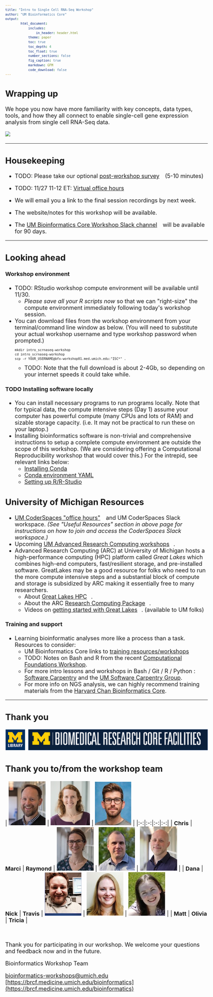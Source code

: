 ```yaml
---
title: "Intro to Single Cell RNA-Seq Workshop"
author: "UM Bioinformatics Core"
output:
        html_document:
            includes:
                in_header: header.html
            theme: paper
            toc: true
            toc_depth: 4
            toc_float: true
            number_sections: false
            fig_caption: true
            markdown: GFM
            code_download: false
---
```


<style type="text/css">

body, td {
   font-size: 18px;
}
code.r{
  font-size: 12px;
}
pre {
  font-size: 12px
}

a.external {
    background: url(images/external-link.png) center right no-repeat;
    padding-right: 13px;
}
</style>

## Wrapping up

We hope you now have more familiarity with key concepts, data types, tools, and how they all
connect to enable single-cell gene expression analysis from single cell RNA-Seq data.

![](images/wayfinder/wayfinder_workshop_wrap_up.png)

---

## Housekeeping

- TODO: Please take our optional <a class="external" href="https://forms.gle/rTDtL5ExtvhGryVs6" target="_blank">post-workshop survey</a> (5-10 minutes)

- TODO: 11/27 11-12 ET: <a class="external" href="https://forms.gle/Rfx1TQ64gw2TnizB9" target="_blank">Virtual office hours</a>

- We will email you a link to the final session recordings by next week.

- The website/notes for this workshop will be available.

- The <a class="external" href="https://umbioinfcoreworkshops.slack.com" target="_blank">UM Bioinformatics Core Workshop Slack channel</a> will be available
for 90 days.

---

## Looking ahead

#### Workshop environment
- TODO: RStudio workshop compute environment will be available until 11/30.
  - _Please save all your R scripts now_ so that we can "right-size" the compute environment immediately following today's workshop session.
- You can download files from the workshop environment from your terminal/command line window as below. 
  (You will need to substitute your actual workshop username and type workshop password when prompted.)
  ```
  mkdir intro_scrnaseq-workshop
  cd intro_scrnaseq-workshop
  scp -r YOUR_USERNAME@bfx-workshop01.med.umich.edu:"ISC*" .
  ```
  - TODO: Note that the full download is about 2-4Gb, so depending on your internet 
    speeds it could take while.

#### TODO Installing software locally
  - You can install necessary programs to run programs locally. Note
    that for typical data, the compute intensive steps (Day 1) assume your 
    computer has powerful compute (many CPUs and lots of RAM) and sizable 
    storage capacity. (i.e. It may not be practical to run these on your laptop.)
  - Installing bioinformatics software is non-trivial and comprehensive instructions
    to setup a complete compute environment are outside the scope of this workshop.
    (We are considering offering a Computational Reproducibility workshop that
    would cover this.) For the intrepid, see relevant links below:
    - [Installing Conda](https://conda.io/projects/conda/en/latest/user-guide/install/index.html#regular-installation)
    - [Conda environment YAML](https://github.com/umich-brcf-bioinf/2022-08-14-umich-rnaseq-demystified/blob/main/server_setup/conda_setup/workshop-rsd.yaml)
    - [Setting up R/R-Studio](workshop_setup/setup_instructions_advanced.html)


## University of Michigan Resources
- <a class="external"  href="https://datascience.isr.umich.edu/events/coderspaces/" target="_blank">UM CoderSpaces "office hours"</a> and UM CoderSpaces Slack workspace. _(See "Useful Resources" section in above page for instructions on how to join and access the CoderSpaces Slack workspace.)_
- Upcoming <a class="external" href="https://arc.umich.edu/events/" target="_blank">UM Advanced Research Computing workshops</a>.
- Advanced Research Computing (ARC) at University of Michigan hosts a
  high-performance computing (HPC) platform called _Great Lakes_ which combines
  high-end computers, fast/resilient storage, and pre-installed software.
  GreatLakes may be a good resource for folks who need to run the more compute
  intensive steps and a substantial block of compute and storage is subsidized
  by ARC making it essentially free to many researchers.
  - About <a class="external" href="https://arc.umich.edu/greatlakes/" target="_blank">Great Lakes HPC</a>.
  - About the ARC <a class="external" href="https://arc.umich.edu/umrcp/" target="_blank">Research Computing Package</a>.
  - Videos on <a class="external" href="https://www.mivideo.it.umich.edu/channel/ARC-TS%2BTraining/181860561/" target="_blank">getting started with Great Lakes</a>. (available to UM folks)


#### Training and support
  - Learning bioinformatic analyses more like a process than a task. Resources 
    to consider:
    - UM Bioinformatics Core links to <a href="https://brcf.medicine.umich.edu/cores/bioinformatics-core/training/" target="_blank">training resources/workshops</a>
    - TODO: Notes on Bash and R from the recent <a href="https://umich-brcf-bioinf.github.io/2023-07-31-umich-computational-foundations/html/" target="_blank">Computational Foundations Workshop</a>.<br/>
    - For more intro lessons and workshops in Bash / Git / R / Python : <a href="https://software-carpentry.org/lessons/" target="_blank">Software Carpentry</a> and the <a href="https://umcarpentries.org/" target="_blank">UM Software Carpentry Group</a>.
    - For more info on NGS analysis, we can highly recommend training materials from the <a href="https://hbctraining.github.io/main/" target="_blank">Harvard Chan Bioinformatics Core</a>.

---

## Thank you

![Sponsors](images/workshop_intro/sponsor_logos.png)

## Thank you to/from the workshop team
| ![](images/headshots/headshot_cgates.jpg) | ![](images/headshots/headshot_mbradenb.jpg) | ![](images/headshots/headshot_rcavalca.jpg) |
|:-:|:-:|:-:|:-:|
| **Chris** | **Marci** | **Raymond** |
![](images/headshots/headshot_damki.jpg) | ![](images/headshots/headshot_ncarruth.jpg) | ![](images/headshots/headshot_trsaari.jpg) |
| **Dana** | **Nick** | **Travis** |
![](images/headshots/headshot_mkdohert.jpg) | ![](images/headshots/headshot_okoues.jpg) | ![](images/headshots/headshot_phillipa.jpg) |
| **Matt** | **Olivia** | **Tricia** |

<br/>



Thank you for participating in our workshop. We welcome your questions and feedback now and in the future.

Bioinformatics Workshop Team

[bioinformatics-workshops@umich.edu](mailto:bioinformatics-workshops@umich.edu) <br/>
[https://brcf.medicine.umich.edu/bioinformatics](https://brcf.medicine.umich.edu/bioinformatics)
